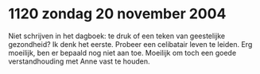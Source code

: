 # 1120 zondag 20 november 2004
Niet schrijven in het dagboek: te druk of een teken van geestelijke gezondheid? Ik denk het eerste. Probeer een celibatair  leven te leiden. Erg moeilijk, ben er bepaald nog niet aan toe. Moeilijk om toch een goede verstandhouding met Anne vast te houden.